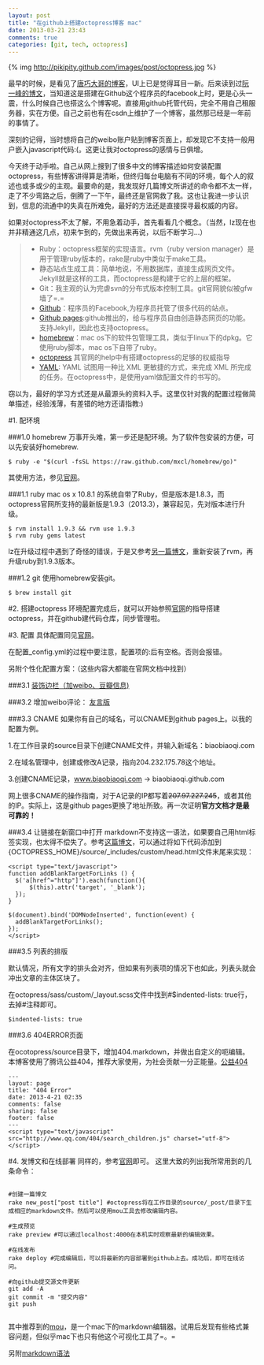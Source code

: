 ```yaml
---
layout: post
title: "在github上搭建octopress博客 mac"
date: 2013-03-21 23:43
comments: true
categories: [git, tech, octopress] 
---
```

{% img http://pikipity.github.com/images/post/octopress.jpg %}

最早的时候，是看见了[唐巧大哥的博客](http://blog.devtang.com/blog/2012/02/10/setup-blog-based-on-github/)，UI上已是觉得耳目一新。后来读到过[阮一峰的博文](http://www.ruanyifeng.com/blog/2012/08/blogging_with_jekyll.html)，当知道这是搭建在Github这个程序员的facebook上时，更是心头一震，什么时候自己也搭这么个博客呢。直接用github托管代码，完全不用自己租服务器，实在方便。自己之前也有在csdn上维护了一个博客，虽然那已经是一年前的事情了。
<!--more-->深刻的记得，当时想将自己的weibo账户贴到博客页面上，却发现它不支持一般用户嵌入javascript代码:(。这更让我对octopress的感情与日俱增。

今天终于动手啦。自己从网上搜到了很多中文的博客描述如何安装配置octopress，有些博客讲得算是清晰，但终归每台电脑有不同的环境，每个人的叙述也或多或少的主观。最要命的是，我发现好几篇博文所讲述的命令都不太一样，走了不少弯路之后，倒腾了一下午，最终还是官网救了我。这也让我进一步认识到，信息的流通中的失真在所难免，最好的方法还是直接探寻最权威的内容。

如果对octopress不太了解，不用急着动手，首先看看几个概念。（当然，lz现在也并非精通这几点，初来乍到的，先做出来再说，以后不断学习...）

>*    Ruby：octopress框架的实现语言。rvm（ruby version manager）是用于管理ruby版本的，rake是ruby中类似于make工具。
>*    静态站点生成工具：简单地说，不用数据库，直接生成网页文件。Jekyll就是这样的工具，而octopress是构建于它的上层的框架。
>*    Git：我主观的认为完虐svn的分布式版本控制工具。git官网貌似被gfw墙了=.=
>*    [Github](https://github.com/)：程序员的Facebook,为程序员托管了很多代码的站点。
>*    [Github pages](https://help.github.com/categories/20/articles):github推出的，给与程序员自由创造静态网页的功能。支持Jekyll，因此也支持octopress。
>*    [homebrew](http://mxcl.github.com/homebrew/ )：mac os下的软件包管理工具，类似于linux下的dpkg。它使用ruby脚本，mac os下自带了ruby。
>*    [octopress](http://octopress.org/) 其官网的help中有搭建octopress的足够的权威指导
>* [YAML](http://www.ibm.com/developerworks/cn/xml/x-cn-yamlintro/): YAML 试图用一种比 XML 更敏捷的方式，来完成 XML 所完成的任务。在octopress中，是使用yaml做配置文件的书写的。

 
窃以为，最好的学习方式还是从最源头的资料入手。这里仅针对我的配置过程做简单描述，经验浅薄，有差错的地方还请指教:)

#1. 配环境

###1.0 homebrew
万事开头难，第一步还是配环境。为了软件包安装的方便，可以先安装好homebrew.

```
$ ruby -e "$(curl -fsSL https://raw.github.com/mxcl/homebrew/go)"
```
	
其使用方法，参见[官网](http://mxcl.github.com/homebrew/)。

###1.1 ruby
mac os x 10.8.1 的系统自带了Ruby，但是版本是1.8.3，而octopress官网所支持的最新版是1.9.3（2013.3），兼容起见，先对版本进行升级。	

```
$ rvm install 1.9.3 && rvm use 1.9.3 
$ rvm ruby gems latest
```


lz在升级过程中遇到了奇怪的错误，于是又参考[另一篇博文](http://wj1s.iteye.com/blog/1118672)，重新安装了rvm，再升级ruby到1.9.3版本。

 
###1.2 git 
使用homebrew安装git。

```
$ brew install git
```

#2. 搭建octopress
环境配置完成后，就可以开始参照[官网](http://octopress.org/help/)的指导搭建octopress，并在github建代码仓库，同步管理啦。

#3. 配置
具体配置同见[官网](http://octopress.org/help/)。

在配置_config.yml的过程中要注意，配置项的:后有空格。否则会报错。

另附个性化配置方案：（这些内容大都能在官网文档中找到）

###3.1 [装饰边栏（加weibo、豆瓣信息)](http://icodeit.org/2012/10/how-to-embed-douban-show-in-your-octopress-site/)

###3.2 增加weibo评论：  [友言版](http://blog.devtang.com/blog/2012/02/10/setup-blog-based-on-github/)

###3.3 CNAME
如果你有自己的域名，可以CNAME到github pages上。以我的配置为例。

1.在工作目录的source目录下创建CNAME文件，并输入新域名：biaobiaoqi.com

2.在域名管理中，创建或修改A记录，指向204.232.175.78这个地址。

3.创建CNAME记录，www.biaobiaoqi.com -> biaobiaoqi.github.com

网上很多CNAME的操作指南，对于A记录的IP都写着~~207.97.227.245~~，或者其他的IP。实际上，这是github pages更换了地址所致。再一次证明**官方文档才是最可靠的！**

###3.4 让链接在新窗口中打开
markdown不支持这一语法，如果要自己用html标签实现，也太得不偿失了。参考[这篇博文](http://www.blogjava.net/lishunli/archive/2013/01/20/394478.html)，可以通过将如下代码添加到 {OCTOPRESS_HOME}/source/_includes/custom/head.html文件末尾来实现：

```
<script type="text/javascript">
function addBlankTargetForLinks () {
  $('a[href^="http"]').each(function(){
      $(this).attr('target', '_blank');
  });
}

$(document).bind('DOMNodeInserted', function(event) {
  addBlankTargetForLinks();
});
</script>
```

###3.5 列表的排版

默认情况，所有文字的排头会对齐，但如果有列表项的情况下也如此，列表头就会冲出文章的主体区块了。

在octopress/sass/custom/_layout.scss文件中找到#$indented-lists: true行，去掉#注释即可。
```
$indented-lists: true
```

###3.6 404ERROR页面

在ocotopress/source目录下，增加404.markdown，并做出自定义的呃编辑。本博客使用了腾讯公益404，推荐大家使用，为社会贡献一分正能量。[公益404](http://www.qq.com/404/)
```
---
layout: page
title: "404 Error"
date: 2013-4-21 02:35
comments: false
sharing: false
footer: false
---
<script type="text/javascript" src="http://www.qq.com/404/search_children.js" charset="utf-8"></script>
```


#4. 发博文和在线部署
同样的，参考[官网](http://octopress.org/help/)即可。
这里大致的列出我所常用到的几条命令：

```

#创建一篇博文
rake new_post["post title"] #octopress将在工作目录的source/_post/目录下生成相应的markdown文件。然后可以使用mou工具去修改编辑内容。

#生成预览
rake preview #可以通过localhost:4000在本机实时观察最新的编辑效果。

#在线发布
rake deploy #完成编辑后，可以将最新的内容部署到github上去。成功后，即可在线访问。

#向github提交源文件更新
git add -A
git commit -m "提交内容"
git push


```

其中推荐到的[mou](http://mouapp.com/)，是一个mac下的markdown编辑器。试用后发现有些格式兼容问题，但似乎mac下也只有他这个可视化工具了=。=

另附[markdown语法](http://wowubuntu.com/markdown/index.html)



